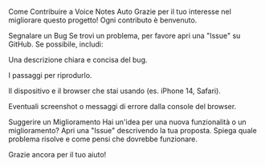 Come Contribuire a Voice Notes Auto
Grazie per il tuo interesse nel migliorare questo progetto! Ogni contributo è benvenuto.

Segnalare un Bug
Se trovi un problema, per favore apri una "Issue" su GitHub. Se possibile, includi:

Una descrizione chiara e concisa del bug.

I passaggi per riprodurlo.

Il dispositivo e il browser che stai usando (es. iPhone 14, Safari).

Eventuali screenshot o messaggi di errore dalla console del browser.

Suggerire un Miglioramento
Hai un'idea per una nuova funzionalità o un miglioramento? Apri una "Issue" descrivendo la tua proposta. Spiega quale problema risolve e come pensi che dovrebbe funzionare.

Grazie ancora per il tuo aiuto!